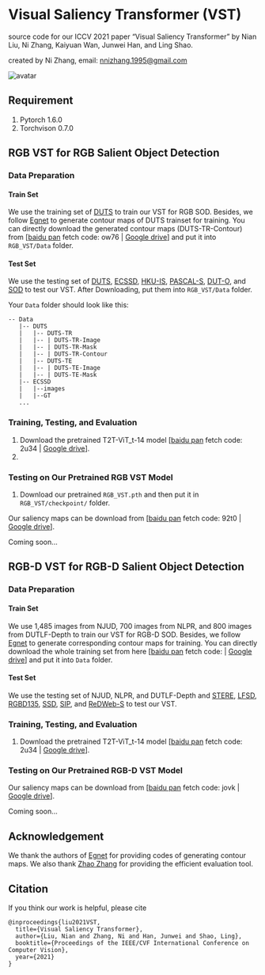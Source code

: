 # Visual Saliency Transformer (VST)

source code for our ICCV 2021 paper “Visual Saliency Transformer” by Nian Liu, Ni Zhang, Kaiyuan Wan, Junwei Han, and Ling Shao.

created by Ni Zhang, email: nnizhang.1995@gmail.com

![avatar](https://github.com/nnizhang/VST/blob/main/Network.png)

## Requirement
1. Pytorch 1.6.0
2. Torchvison 0.7.0

## RGB VST for RGB Salient Object Detection
### Data Preparation
#### Train Set
We use the training set of [DUTS](http://saliencydetection.net/duts/) to train our VST for RGB SOD. Besides, we follow [Egnet](https://github.com/JXingZhao/EGNet) to generate contour maps of DUTS trainset for training. You can directly download the generated contour maps (DUTS-TR-Contour) from [[baidu pan](https://pan.baidu.com/s/17OnUi09YuOOq23xNrdYCLQ) fetch code: ow76 | [Google drive](https://drive.google.com/file/d/1NizY8WZSz-5i5KV7bATODi76fovrLuVf/view?usp=sharing)] and put it into `RGB_VST/Data` folder.

#### Test Set
We use the testing set of [DUTS](http://saliencydetection.net/duts/), [ECSSD](http://www.cse.cuhk.edu.hk/leojia/projects/hsaliency/dataset.html), [HKU-IS](https://i.cs.hku.hk/~gbli/deep_saliency.html), [PASCAL-S](http://cbi.gatech.edu/salobj/), [DUT-O](http://saliencydetection.net/dut-omron/), and [SOD](http://elderlab.yorku.ca/SOD.) to test our VST. After Downloading, put them into `RGB_VST/Data` folder.

Your `Data` folder should look like this:

````
-- Data
   |-- DUTS
   |   |-- DUTS-TR
   |   |-- | DUTS-TR-Image
   |   |-- | DUTS-TR-Mask
   |   |-- | DUTS-TR-Contour
   |   |-- DUTS-TE
   |   |-- | DUTS-TE-Image
   |   |-- | DUTS-TE-Mask
   |-- ECSSD
   |   |--images
   |   |--GT
   ...
````

### Training, Testing, and Evaluation
1. Download the pretrained T2T-ViT_t-14 model [[baidu pan](https://pan.baidu.com/s/1adESOUSpErZEceyLIoNOxQ) fetch code: 2u34 | [Google drive](https://drive.google.com/file/d/1R63FUPy0xSybULqpQK6_CTn3QgNog32h/view?usp=sharing)].
2. 


### Testing on Our Pretrained RGB VST Model
1. Download our pretrained `RGB_VST.pth` and then put it in `RGB_VST/checkpoint/` folder.

Our saliency maps can be download from [[baidu pan](https://pan.baidu.com/s/1CDkCjq9fRvOHLou9S9oGiA) fetch code: 92t0 | [Google drive](https://drive.google.com/file/d/1T4zDvBobQdT7L7i0HijOZSMfTS5hK-Ec/view?usp=sharing)].

Coming soon...



## RGB-D VST for RGB-D Salient Object Detection
### Data Preparation
#### Train Set
We use 1,485 images from NJUD, 700 images from NLPR, and 800 images from DUTLF-Depth to train our VST for RGB-D SOD. Besides, we follow [Egnet](https://github.com/JXingZhao/EGNet) to generate corresponding contour maps for training. You can directly download the whole training set from here [[baidu pan]() fetch code:  | [Google drive]()] and put it into `Data` folder.


#### Test Set
We use the testing set of NJUD, NLPR, and DUTLF-Depth and [STERE](http://dpfan.net/d3netbenchmark/), [LFSD](http://dpfan.net/d3netbenchmark/), [RGBD135](http://dpfan.net/d3netbenchmark/), [SSD](http://dpfan.net/d3netbenchmark/), [SIP](http://dpfan.net/d3netbenchmark/), and [ReDWeb-S](https://github.com/nnizhang/SMAC) to test our VST. 

### Training, Testing, and Evaluation
1. Download the pretrained T2T-ViT_t-14 model [[baidu pan](https://pan.baidu.com/s/1adESOUSpErZEceyLIoNOxQ) fetch code: 2u34 | [Google drive](https://drive.google.com/file/d/1R63FUPy0xSybULqpQK6_CTn3QgNog32h/view?usp=sharing)].


### Testing on Our Pretrained RGB-D VST Model

Our saliency maps can be download from [[baidu pan](https://pan.baidu.com/s/1yPo9C-WrBXiN8WXNEOP4Hg) fetch code: jovk | [Google drive](https://drive.google.com/file/d/1ccpQv6dnZbC-hx9pZjNTTI-_5qm8QLm9/view?usp=sharing)].

Coming soon...

## Acknowledgement
We thank the authors of [Egnet](https://github.com/JXingZhao/EGNet) for providing codes of generating contour maps. We also thank [Zhao Zhang](https://github.com/zzhanghub/eval-co-sod) for providing the efficient evaluation tool.

## Citation
If you think our work is helpful, please cite 
```
@inproceedings{liu2021VST, 
  title={Visual Saliency Transformer}, 
  author={Liu, Nian and Zhang, Ni and Han, Junwei and Shao, Ling},
  booktitle={Proceedings of the IEEE/CVF International Conference on Computer Vision},
  year={2021}
}
```



